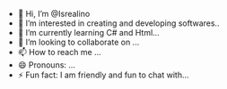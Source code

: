 - 👋 Hi, I’m @Isrealino
- 👀 I’m interested in creating and developing softwares..
- 🌱 I’m currently learning C# and Html...
- 💞️ I’m looking to collaborate on ...
- 📫 How to reach me ...
- 😄 Pronouns: ...
- ⚡ Fun fact: I am friendly and fun to chat with...

<!---
Isrealino/Isrealino is a ✨ special ✨ repository because its `README.md` (this file) appears on your GitHub profile.
You can click the Preview link to take a look at your changes.
--->
